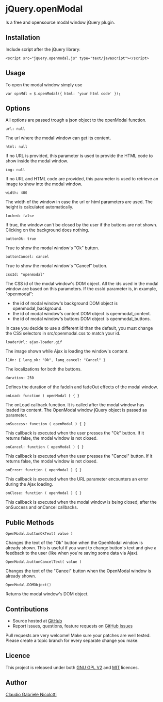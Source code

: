 jQuery.openModal
=========
Is a free and opensource modal window jQuery plugin.

Installation
------------
Include script after the jQuery library:

	<script src="jquery.openmodal.js" type="text/javascript"></script>

Usage
-----
To open the modal window simply use

	var opnMdl = $.openModal({ html: 'your html code' });

Options
-------
All options are passed trough a json object to the openModal function.

	url: null

The url where the modal window can get its content.

	html: null

If no URL is provided, this parameter is used to provide the HTML code to show inside the modal window.

	img: null

If no URL and HTML code are provided, this parameter is used to retrieve an image to show into the modal window.

	width: 400

The width of the window in case the url or html parameters are used. The height is calculated automatically.

	locked: false

If true, the window can't be closed by the user if the buttons are not shown. Clicking on the background does nothing.

	buttonOk: true

True to show the modal window's "Ok" button.

	buttonCancel: cancel

True to show the modal window's "Cancel" button.

	cssId: "openmodal"

The CSS id of the modal window's DOM object.
All the ids used in the modal window are based on this parameters.
If the cssId parameter is, in example, "openmodal":

+ the id of modal window's background DOM object is openmodal\_background.
+ the id of modal window's content DOM object is openmodal\_content.
+ the id of modal window's buttons DOM object is openmodal\_buttons.

In case you decide to use a different id than the default, you must change the CSS selectors in src/openmodal.css to match your id.

	loaderUrl: ajax-loader.gif

The image shown while Ajax is loading the window's content.

	l10n: { lang_ok: "Ok", lang_cancel: "Cancel" }

The localizations for both the buttons.

	duration: 250

Defines the duration of the fadeIn and fadeOut effects of the modal window.

	onLoad: function ( openModal ) { }

The onLoad callback function. It is called after the modal window has loaded its content.
The OpenModal window jQuery object is passed as parameter.

	onSuccess: function ( openModal ) { }

This callback is executed when the user presses the "Ok" button. If it returns false, the modal window is not closed.

	onCancel: function ( openModal ) { }

This callback is executed when the user presses the "Cancel" button. If it returns false, the modal window is not closed.

	onError: function ( openModal ) { }

This callback is executed when the URL parameter encounters an error during the Ajax loading.

	onClose: function ( openModal ) { }

This callback is executed when the modal window is being closed, after the onSuccess and onCancel callbacks.

Public Methods
--------------

	OpenModal.buttonOkText( value )

Changes the text of the "Ok" button when the OpenModal window is already shown. This is useful if you want to change button's text
and give a feedback to the user (like when you're saving some data via Ajax).

	OpenModal.buttonCancelText( value )

Changes the text of the "Cancel" button when the OpenModal window is already shown.

	OpenModal.DOMObject()

Returns the modal window's DOM object.

Contributions
-------------

+ Source hosted at [GitHub](https://github.com/nico87/OpenModal)
+ Report issues, questions, feature requests on [GitHub Issues](https://github.com/nico87/OpenModal/issues)

Pull requests are very welcome! Make sure your patches are well tested. Please create a topic branch for every separate change you make.

Licence
-------
This project is released under both [GNU GPL V2](http://www.gnu.org/licenses/gpl-2.0.html) and [MIT](http://www.opensource.org/licenses/mit-license.php) licences.

Author
------
[Claudio Gabriele Nicolotti](http://github.com/nico87)
